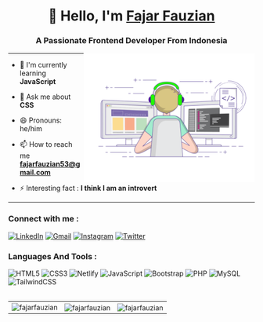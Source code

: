  <h1 align="center">
          👋 Hello, I'm
          <a href="https://www.instagram.com/zfosix/">
               Fajar Fauzian
          </a>
          <h3 align="center">A Passionate Frontend Developer From Indonesia</h3>
     </h1>
 <img align="right" alt="Coding" width="350"
          src="https://raw.githubusercontent.com/devSouvik/devSouvik/master/gif3.gif">

<hr>

  - 🌱 I'm currently learning **JavaScript**
     
  - 💬 Ask me about **CSS**
     
  - 😄 Pronouns: he/him
     
  - 📫 How to reach me **fajarfauzian53@gmail.com**
     
  - ⚡ Interesting fact : **I think I am an introvert**     

<hr>
       


<div align="left">
    <h3>Connect with me :</h3>
    <a href="https://www.linkedin.com/in/fajar-fauzian-153220277/"
    ><img
      alt="LinkedIn"
      src="https://img.shields.io/badge/linkedin-%230077B5.svg?style=for-the-badge&logo=linkedin&logoColor=white"
  /></a>
  <a href="mailto:fajarfauzian53@gmail.com"
    ><img
      alt="Gmail"
      src="https://img.shields.io/badge/Gmail-D14836?style=for-the-badge&logo=gmail&logoColor=white"
  /></a>
  <a href="https://www.instagram.com/zfosix/"
    ><img
      alt="Instagram"
      src="https://img.shields.io/badge/Instagram-E4405F?style=for-the-badge&logo=instagram&logoColor=white"
  /></a>
  <a href="https://twitter.com/justtzyn_"
    ><img
      alt="Twitter"
      src="https://img.shields.io/badge/Twitter-2CA5E0?style=for-the-badge&logo=twitter&logoColor=white"
  /></a>
  </div>  
  </p>

  <h3 align="left">Languages And Tools :</h3>

  <div align="left">
    <img
    alt="HTML5"
    src="https://img.shields.io/badge/html5-%23E34F26.svg?style=for-the-badge&logo=html5&logoColor=white"
  />
  <img
    alt="CSS3"
    src="https://img.shields.io/badge/css3-%231572B6.svg?style=for-the-badge&logo=css3&logoColor=white"
  />
  <img
    alt="Netlify"
    src="https://img.shields.io/badge/Netlify-00C7B7?style=for-the-badge&logo=netlify&logoColor=white"
  />
  <img
  alt="JavaScript"
  src="https://img.shields.io/badge/javascript-%23323330.svg?style=for-the-badge&logo=javascript&logoColor=%23F7DF1E"
  />
  <img
  alt="Bootstrap"
  src="https://img.shields.io/badge/bootstrap-%23563D7C.svg?style=for-the-badge&logo=bootstrap&logoColor=white"
  />
  <img
  alt="PHP"
  src="https://img.shields.io/badge/php-%23777BB4.svg?style=for-the-badge&logo=php&logoColor=white"
  />
  <img
  alt="MySQL"
  src="https://img.shields.io/badge/mysql-%2300f.svg?style=for-the-badge&logo=mysql&logoColor=white"
/>
  <img
    alt="TailwindCSS"
    src="https://img.shields.io/badge/Tailwind_CSS-38B2AC?style=for-the-badge&logo=tailwind-css&logoColor=white"
  />
  </div>
  <br>

<table align="left">
          <tr>
               <td>
                    <img align="left"
                         src="https://github-readme-stats.vercel.app/api/top-langs?username=fajarfauzian&show_icons=true&locale=en&layout=compact&theme=tokyonight"
                         alt="fajarfauzian" />
               </td>
               <td>
                    <img align="center"
                         src="https://github-readme-stats.vercel.app/api?username=fajarfauzian&show_icons=true&locale=en&theme=tokyonight"
                         alt="fajarfauzian" />
               </td>
               <td>
                    <img align="center"
                         src="https://github-readme-streak-stats.herokuapp.com/?user=fajarfauzian&theme=tokyonight"
                         alt="fajarfauzian" />
               </td>
          </tr>
     </table>
  


